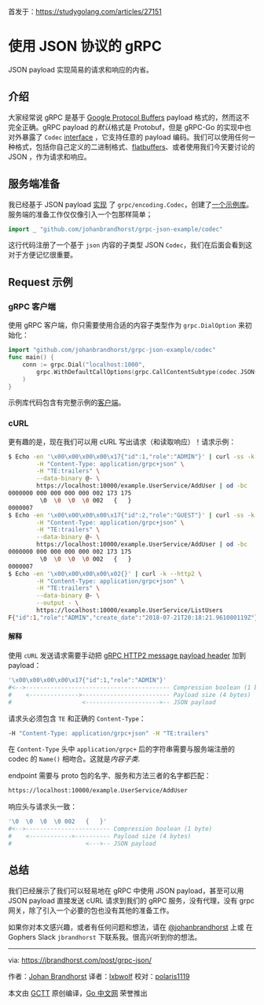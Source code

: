 首发于：https://studygolang.com/articles/27151

# 使用 JSON 协议的 gRPC

JSON payload 实现简易的请求和响应的内省。

## 介绍

大家经常说 gRPC 是基于 [Google Protocol Buffers](https://developers.google.com/protocol-buffers/) payload 格式的，然而这不完全正确。gRPC payload 的*默认*格式是 Protobuf，但是 gRPC-Go 的实现中也对外暴露了 `Codec` [interface](https://godoc.org/google.golang.org/grpc/encoding#Codec) ，它支持任意的 payload 编码。我们可以使用任何一种格式，包括你自己定义的二进制格式、[flatbuffers](https://grpc.io/blog/flatbuffers)、或者使用我们今天要讨论的 JSON ，作为请求和响应。

## 服务端准备

我已经基于 JSON payload [实现](https://github.com/johanbrandhorst/grpc-json-example/blob/master/codec/json.go) 了 `grpc/encoding.Codec`，创建了[一个示例库](https://github.com/johanbrandhorst/grpc-json-example)。服务端的准备工作仅仅像引入一个包那样简单；

```go
import _ "github.com/johanbrandhorst/grpc-json-example/codec"
```

这行代码注册了一个基于 `json` 内容的子类型 JSON `Codec`，我们在后面会看到这对于方便记忆很重要。

## Request 示例

### gRPC 客户端

使用 gRPC 客户端，你只需要使用合适的内容子类型作为 `grpc.DialOption` 来初始化：

```go
import "github.com/johanbrandhorst/grpc-json-example/codec"
func main() {
    conn := grpc.Dial("localhost:1000",
        grpc.WithDefaultCallOptions(grpc.CallContentSubtype(codec.JSON{}.Name())),
    )
}
```

示例库代码包含有完整示例的[客户端](https://github.com/johanbrandhorst/grpc-json-example/blob/master/cmd/client/main.go)。

### cURL

更有趣的是，现在我们可以用 cURL 写出请求（和读取响应）！请求示例：

```bash
$ Echo -en '\x00\x00\x00\x00\x17{"id":1,"role":"ADMIN"}' | curl -ss -k --http2 \
        -H "Content-Type: application/grpc+json" \
        -H "TE:trailers" \
        --data-binary @- \
        https://localhost:10000/example.UserService/AddUser | od -bc
0000000 000 000 000 000 002 173 175
         \0  \0  \0  \0 002   {   }
0000007
$ Echo -en '\x00\x00\x00\x00\x17{"id":2,"role":"GUEST"}' | curl -ss -k --http2 \
        -H "Content-Type: application/grpc+json" \
        -H "TE:trailers" \
        --data-binary @- \
        https://localhost:10000/example.UserService/AddUser | od -bc
0000000 000 000 000 000 002 173 175
         \0  \0  \0  \0 002   {   }
0000007
$ Echo -en '\x00\x00\x00\x00\x02{}' | curl -k --http2 \
        -H "Content-Type: application/grpc+json" \
        -H "TE:trailers" \
        --data-binary @- \
        --output - \
        https://localhost:10000/example.UserService/ListUsers
F{"id":1,"role":"ADMIN","create_date":"2018-07-21T20:18:21.961080119Z"}F{"id":2,"role":"GUEST","create_date":"2018-07-21T20:18:29.225624852Z"}
```

#### 解释

使用 `cURL` 发送请求需要手动把  [gRPC HTTP2 message payload header](https://github.com/grpc/grpc/blob/master/doc/PROTOCOL-HTTP2.md#requests) 加到 payload：

```bash
'\x00\x00\x00\x00\x17{"id":1,"role":"ADMIN"}'
#<-->----------------------------------------- Compression boolean (1 byte)
#    <-------------->------------------------- Payload size (4 bytes)
#                    <--------------------->-- JSON payload
```

请求头必须包含 `TE` 和正确的 `Content-Type`：

```bash
-H "Content-Type: application/grpc+json" -H "TE:trailers"
```

在 `Content-Type` 头中 `application/grpc+` 后的字符串需要与服务端注册的 codec 的 `Name()` 相吻合。这就是*内容子类*.

endpoint 需要与 proto 包的名字、服务和方法三者的名字都匹配：

```bash
https://localhost:10000/example.UserService/AddUser
```

响应头与请求头一致：

```bash
'\0  \0  \0  \0 002   {   }'
#<-->------------------------ Compression boolean (1 byte)
#    <------------>---------- Payload size (4 bytes)
#                     <--->-- JSON payload
```

## 总结

我们已经展示了我们可以轻易地在 gRPC 中使用 JSON payload，甚至可以用 JSON payload 直接发送 cURL 请求到我们的 gRPC 服务，没有代理，没有 grpc 网关，除了引入一个必要的包也没有其他的准备工作。

如果你对本文感兴趣，或者有任何问题和想法，请在 [@johanbrandhorst](https://twitter.com/JohanBrandhorst) 上或 在 Gophers Slack `jbrandhorst` 下联系我。很高兴听到你的想法。

---
via: https://jbrandhorst.com/post/grpc-json/

作者：[Johan Brandhorst](https://jbrandhorst.com/)
译者：[lxbwolf](https://github.com/lxbwolf)
校对：[polaris1119](https://github.com/polaris1119)

本文由 [GCTT](https://github.com/studygolang/GCTT) 原创编译，[Go 中文网](https://studygolang.com/) 荣誉推出

